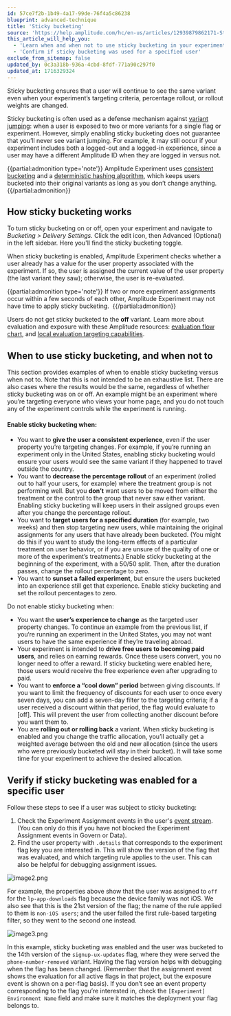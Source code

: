 ```yaml
---
id: 57ce7f2b-1b49-4a17-99de-76f4a5c86238
blueprint: advanced-technique
title: 'Sticky bucketing'
source: 'https://help.amplitude.com/hc/en-us/articles/12939879862171-Sticky-bucketing-in-Amplitude-Experiment'
this_article_will_help_you:
  - 'Learn when and when not to use sticky bucketing in your experiments'
  - 'Confirm if sticky bucketing was used for a specified user'
exclude_from_sitemap: false
updated_by: 0c3a318b-936a-4cbd-8fdf-771a90c297f0
updated_at: 1716329324
---
```

Sticky bucketing ensures that a user will continue to see the same variant even when your experiment’s targeting criteria, percentage rollout, or rollout weights are changed. 

Sticky bucketing is often used as a defense mechanism against [variant jumping](https://www.docs.developers.amplitude.com/experiment/guides/troubleshooting/variant-jumping/): when a user is exposed to two or more variants for a single flag or experiment. However, simply enabling sticky bucketing does not guarantee that you’ll never see variant jumping. For example, it may still occur if your experiment includes both a logged-out and a logged-in experience, since a user may have a different Amplitude ID when they are logged in versus not.

{{partial:admonition type='note'}}
 Amplitude Experiment uses [consistent bucketing](https://www.docs.developers.amplitude.com/experiment/general/evaluation/implementation/#consistent-bucketing) and a [deterministic hashing algorithm](https://www.docs.developers.amplitude.com/experiment/general/evaluation/implementation/#hashing), which keeps users bucketed into their original variants as long as you don’t change anything. 
{{/partial:admonition}}

## How sticky bucketing works

To turn sticky bucketing on or off, open your experiment and navigate to *Bucketing > Delivery Settings.* Click the edit icon, then Advanced (Optional) in the left sidebar. Here you'll find the sticky bucketing toggle. 

When sticky bucketing is enabled, Amplitude Experiment checks whether a user already has a value for the user property associated with the experiment. If so, the user is assigned the current value of the user property (the last variant they saw); otherwise, the user is re-evaluated.

{{partial:admonition type='note'}}
If two or more experiment assignments occur within a few seconds of each other, Amplitude Experiment may not have time to apply sticky bucketing. 
{{/partial:admonition}}

Users do not get sticky bucketed to the **off** variant. Learn more about evaluation and exposure with these Amplitude resources: [evaluation flow chart](/experiment/advanced-techniques/cumulative-exposure-change-slope), and [local evaluation targeting capabilities](https://www.docs.developers.amplitude.com/experiment/general/evaluation/local-evaluation/#targeting-capabilities).

## When to use sticky bucketing, and when not to

This section provides examples of when to enable sticky bucketing versus when not to. Note that this is not intended to be an exhaustive list. There are also cases where the results would be the same, regardless of whether sticky bucketing was on or off. An example might be an experiment where you’re targeting everyone who views your home page, and you do not touch any of the experiment controls while the experiment is running. 

#### Enable sticky bucketing when:

* You want to **give the user a consistent experience**, even if the user property you’re targeting changes. For example, if you’re running an experiment only in the United States, enabling sticky bucketing would ensure your users would see the same variant if they happened to travel outside the country.
* You want to **decrease the percentage rollout** of an experiment (rolled out to half your users, for example) where the treatment group is not performing well. But you **don’t** want users to be moved from either the treatment or the control to the group that never saw either variant. Enabling sticky bucketing will keep users in their assigned groups even after you change the percentage rollout.
* You want to **target users for a specified duration** (for example, two weeks) and then stop targeting new users, while maintaining the original assignments for any users that have already been bucketed. (You might do this if you want to study the long-term effects of a particular treatment on user behavior, or if you are unsure of the quality of one or more of the experiment’s treatments.) Enable sticky bucketing at the beginning of the experiment, with a 50/50 split. Then, after the duration passes, change the rollout percentage to zero.
* You want to **sunset a failed experiment**, but ensure the users bucketed into an experience still get that experience. Enable sticky bucketing and set the rollout percentages to zero.

Do not enable sticky bucketing when:

* You want the **user’s experience to change** as the targeted user property changes. To continue an example from the previous list, if you‘re running an experiment in the United States, you may not want users to have the same experience if they’re traveling abroad.
* Your experiment is intended to **drive free users to becoming paid users**, and relies on earning rewards. Once these users convert, you no longer need to offer a reward. If sticky bucketing were enabled here, those users would receive the free experience even after upgrading to paid.
* You want to **enforce a “cool down” period** between giving discounts. If you want to limit the frequency of discounts for each user to once every seven days, you can add a seven-day filter to the targeting criteria; if a user received a discount within that period, the flag would evaluate to [off]. This will prevent the user from collecting another discount before you want them to.
* You are **rolling out or rolling back** a variant. When sticky bucketing is enabled and you change the traffic allocation, you’ll actually get a weighted average between the old and new allocation (since the users who were previously bucketed will stay in their bucket). It will take some time for your experiment to achieve the desired allocation.

## Verify if sticky bucketing was enabled for a specific user

Follow these steps to see if a user was subject to sticky bucketing:

1. Check the Experiment Assignment events in the user's [event stream](/analytics/user-data-lookup). (You can only do this if you have not blocked the Experiment Assignment events in Govern or Data).
2. Find the user property with `.details` that corresponds to the experiment flag key you are interested in. This will show the version of the flag that was evaluated, and which targeting rule applies to the user. This can also be helpful for debugging assignment issues.

![image2.png](/output/img/advanced-techniques/image2-png.png)

For example, the properties above show that the user was assigned to `off` for the `lp-app-downloads` flag because the device family was not iOS. We also see that this is the 21st version of the flag; the name of the rule applied to them is `non-iOS users`; and the user failed the first rule-based targeting filter, so they went to the second one instead.

![image3.png](/output/img/advanced-techniques/image3-png.png)

In this example, sticky bucketing was enabled and the user was bucketed to the 14th version of the `signup-ux-updates` flag, where they were served the `phone-number-removed` variant. Having the flag version helps with debugging when the flag has been changed. (Remember that the assignment event shows the evaluation for all active flags in that project, but the exposure event is shown on a per-flag basis). If you don’t see an event property corresponding to the flag you’re interested in, check the `[Experiment] Environment Name` field and make sure it matches the deployment your flag belongs to.